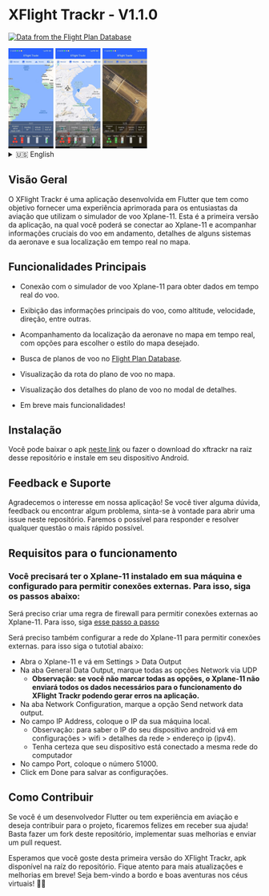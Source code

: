 # XFlight Trackr - V1.1.0  
<a href="https://flightplandatabase.com"><img src="https://static.flightplandatabase.com/images/data-banner/dark.min.png" alt="Data from the Flight Plan Database"></a>

<div>
    <img src="https://github.com/brandao-rafael/XFlightTrackr/blob/main/screenshots/photo1691009786.jpeg?raw=true" height="200px" />
    <img src="https://github.com/brandao-rafael/XFlightTrackr/blob/main/screenshots/photo1691009786%20(1).jpeg?raw=true" height="200px" />
    <img src="https://github.com/brandao-rafael/XFlightTrackr/blob/main/screenshots/photo1691009786%20(2).jpeg?raw=true" height="200px" />
</div>


<details>
    <summary>🇺🇸 English</summary>
    
## Overview
XFlight Trackr is an application developed in Flutter that aims to provide an improved experience for aviation enthusiasts who use the Xplane-11 flight simulator. This is the first version of the application, in which you can connect to Xplane-11 and track crucial flight information, details of some aircraft systems and your real-time location on the map.

## Main Features
- Connection to the Xplane-11 flight simulator to obtain real-time flight data.
- Display of the main flight information, such as altitude, speed, direction, among others.
- Tracking the location of the aircraft on the map in real time, with options to choose the desired map style.
- Search for flight plans on <a href="https://flightplandatabase.com">Flight Plan Database</a>.
- View the flight plan route on the map.
- View the details of flight plan on the details modal.
- More features coming soon!

## Installation
You can download apk in <a href="https://docs.google.com/uc?export=download&id=18q-MT-Oxd3SU-uivW1lcRm-CDSzMXhYJ" target="_blank">this link</a> or download the xftrackr in the root of this repository and install it on your Android device.

## Feedback and Support
Thank you for your interest in our application! If you have any questions, feedback or find any problems, feel free to open an issue in this repository. We will do our best to respond and resolve any issues as quickly as possible.

## Requirements for operation

### You will need to have Xplane-11 installed on your machine and configured to allow external connections. To do this, follow the steps below:
You will need to create a firewall rule to allow external connections to Xplane-11. To do this, follow <a href="https://www.x-plane.com/kb/allowing-x-plane-through-your-firewall/" target="_blank"> this step by step </a>

You will also need to configure the Xplane-11 network to allow external connections. to do this follow the tutorial below:

- Open Xplane-11 and go to Settings> Data Output
- In the General Data Output tab, check all Network via UDP options
    - **Note: if you do not check all the options, Xplane-11 will not send all the data necessary for the operation of XFlight Trackr and may generate errors in the application.**
- In the Network Configuration tab, check the Send network data output option.
- In the IP Address field, enter the IP of your device.
    - Note: to find out the IP of your device, open the configuration > wifi > network details > IP Address (ipv4).
    - Make sure your device is connected to the same wifi network as your computer
- In the Port field, enter the number 51000.
- Click Done to save the settings.

## How to Contribute
If you are a Flutter developer or have aviation experience and want to contribute to the project, we will be happy to receive your help! Just fork this repository, implement your improvements and submit a pull request.

We hope you enjoy this first version of XFlight Trackr, apk available in root of this repo. Stay tuned for more updates and improvements soon! Welcome aboard and happy adventures in the virtual skies! 🛫✨
<br/>
<br/>
<hr/>


</details>

## Visão Geral
O XFlight Trackr é uma aplicação desenvolvida em Flutter que tem como objetivo fornecer uma experiência aprimorada para os entusiastas da aviação que utilizam o simulador de voo Xplane-11. Esta é a primeira versão da aplicação, na qual você poderá se conectar ao Xplane-11 e acompanhar informações cruciais do voo em andamento, detalhes de alguns sistemas da aeronave e sua localização em tempo real no mapa.

## Funcionalidades Principais
- Conexão com o simulador de voo Xplane-11 para obter dados em tempo real do voo.
- Exibição das informações principais do voo, como altitude, velocidade, direção, entre outras.
- Acompanhamento da localização da aeronave no mapa em tempo real, com opções para escolher o estilo do mapa desejado.
- Busca de planos de voo no <a href="https://flightplandatabase.com">Flight Plan Database</a>.
- Visualização da rota do plano de voo no mapa.
- Visualização dos detalhes do plano de voo no modal de detalhes.

- Em breve mais funcionalidades!


## Instalação
Você pode baixar o apk <a href="https://docs.google.com/uc?export=download&id=18q-MT-Oxd3SU-uivW1lcRm-CDSzMXhYJ" target="_blank">neste link</a> ou fazer o download do xftrackr na raiz desse repositório e instale em seu dispositivo Android.

## Feedback e Suporte
Agradecemos o interesse em nossa aplicação! Se você tiver alguma dúvida, feedback ou encontrar algum problema, sinta-se à vontade para abrir uma issue neste repositório. Faremos o possível para responder e resolver qualquer questão o mais rápido possível.

## Requisitos para o funcionamento

### Você precisará ter o Xplane-11 instalado em sua máquina e configurado para permitir conexões externas. Para isso, siga os passos abaixo:
Será preciso criar uma regra de firewall para permitir conexões externas ao Xplane-11. Para isso, siga <a href="https://www.x-plane.com/kb/allowing-x-plane-through-your-firewall/" target="_blank"> esse passo a passo </a>

Será preciso também configurar a rede do Xplane-11 para permitir conexões externas. para isso siga o tutotial abaixo:

- Abra o Xplane-11 e vá em Settings > Data Output
- Na aba General Data Output, marque todas as opções Network via UDP
    - **Observação: se você não marcar todas as opções, o Xplane-11 não enviará todos os dados necessários para o funcionamento do XFlight Trackr podendo gerar erros na aplicação.**
- Na aba Network Configuration, marque a opção Send network data output.
- No campo IP Address, coloque o IP da sua máquina local.
    - Observação: para saber o IP do seu dispositivo android vá em configurações > wifi > detalhes da rede > endereço ip (ipv4).
    - Tenha certeza que seu dispositivo está conectado a mesma rede do computador
- No campo Port, coloque o número 51000.
- Click em Done para salvar as configurações.

## Como Contribuir
Se você é um desenvolvedor Flutter ou tem experiência em aviação e deseja contribuir para o projeto, ficaremos felizes em receber sua ajuda! Basta fazer um fork deste repositório, implementar suas melhorias e enviar um pull request.

Esperamos que você goste desta primeira versão do XFlight Trackr, apk disponível na raíz do repositório. Fique atento para mais atualizações e melhorias em breve! Seja bem-vindo a bordo e boas aventuras nos céus virtuais! 🛫✨
